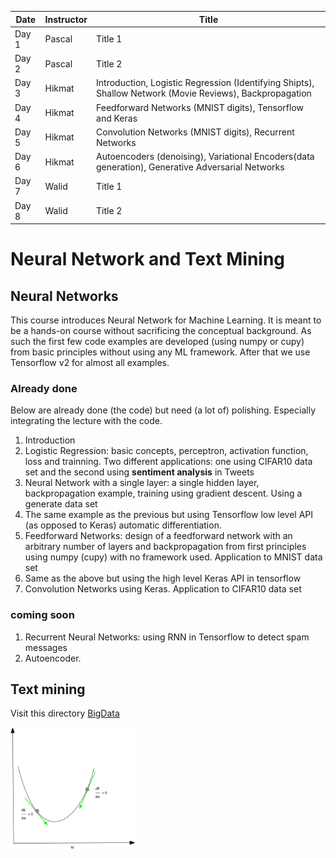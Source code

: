 | Date | Instructor | Title |
|  ---- |  ----------|   ------|
| Day 1 | Pascal | Title 1 |
| Day 2 | Pascal | Title 2  |
| Day 3 | Hikmat | Introduction, Logistic Regression (Identifying Shipts), Shallow Network (Movie Reviews), Backpropagation|
| Day 4 | Hikmat | Feedforward Networks (MNIST digits), Tensorflow and Keras|
| Day 5 | Hikmat | Convolution Networks (MNIST digits), Recurrent Networks|
| Day 6 | Hikmat |Autoencoders (denoising), Variational Encoders(data generation), Generative Adversarial Networks|
| Day 7 | Walid | Title 1 |
| Day 8 | Walid | Title 2 |



# Neural Network and Text Mining

## Neural Networks

This course introduces Neural Network for Machine Learning. It is meant to be a hands-on
course without sacrificing the conceptual background. As such the first few code examples are developed (using numpy or cupy) from basic principles without using any ML framework. After that we use Tensorflow v2 for almost all examples.

### Already done

Below are already done (the code) but need (a lot of) polishing. Especially integrating the lecture with the code.
1. Introduction
1. Logistic Regression: basic concepts, perceptron, activation function, loss and trainning. Two different applications: one using CIFAR10 data set  and the second using  **sentiment analysis** in Tweets
1. Neural Network with a single layer: a single hidden layer, backpropagation example, training using gradient descent. Using a generate data set
1. The same example as the previous but using Tensorflow low level API (as opposed to Keras) automatic differentiation.
1. Feedforward Networks: design of a feedforward network with an arbitrary number of layers and backpropagation from first principles using numpy (cupy) with no framework used. Application to MNIST data set
1. Same as the above but using the high level Keras API in tensorflow
1. Convolution Networks using Keras. Application to CIFAR10 data set

### coming soon

1. Recurrent Neural Networks: using RNN in Tensorflow to detect spam messages  
1. Autoencoder.


## Text mining

Visit this directory [BigData](BigData)

<img src="https://github.com/hikmatfarhat-ndu/CSC645/blob/master/figures/gradient-descent.png" width=200 />


